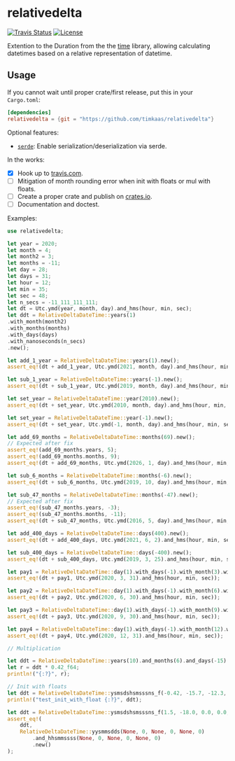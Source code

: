 relativedelta
=============

[![Travis Status](https://img.shields.io/travis/com/timkaas/relativedelta/master?style=flat-square)](https://travis-ci.com/github/timkaas/relativedelta)
[![License](https://img.shields.io/github/license/timkaas/relativedelta?style=flat-square)](https://github.com/timkaas/relativedelta/blob/master/LICENSE)

Extention to the Duration from the the [time](https://github.com/rust-lang-deprecated/time) library, allowing calculating datetimes based on a relative representation of datetime.

## Usage

If you cannot wait until proper crate/first release, put this in your `Cargo.toml`:

```toml
[dependencies]
relativedelta = {git = "https://github.com/timkaas/relativedelta"}
```

Optional features:
- [`serde`][]: Enable serialization/deserialization via serde.

[`serde`]: https://github.com/serde-rs/serde

In the works:
- [X] Hook up to [travis.com](https://travis-ci.com/github/timkaas/relativedelta).
- [ ] Mitigation of month rounding error when init with floats or mul with floats.
- [ ] Create a proper crate and publish on [crates.io](https://crates.io/).
- [ ] Documentation and doctest.

Examples:

```rust
use relativedelta;

let year = 2020;
let month = 4;
let month2 = 3;
let months = -11;
let day = 28;
let days = 31;
let hour = 12;
let min = 35;
let sec = 48;
let n_secs = -11_111_111_111;
let dt = Utc.ymd(year, month, day).and_hms(hour, min, sec);
let ddt = RelativeDeltaDateTime::years(1)
.with_month(month2)
.with_months(months)
.with_days(days)
.with_nanoseconds(n_secs)
.new();

let add_1_year = RelativeDeltaDateTime::years(1).new();
assert_eq!(dt + add_1_year, Utc.ymd(2021, month, day).and_hms(hour, min, sec));

let sub_1_year = RelativeDeltaDateTime::years(-1).new();
assert_eq!(dt + sub_1_year, Utc.ymd(2019, month, day).and_hms(hour, min, sec));

let set_year = RelativeDeltaDateTime::year(2010).new();
assert_eq!(dt + set_year, Utc.ymd(2010, month, day).and_hms(hour, min, sec));

let set_year = RelativeDeltaDateTime::year(-1).new();
assert_eq!(dt + set_year, Utc.ymd(-1, month, day).and_hms(hour, min, sec));

let add_69_months = RelativeDeltaDateTime::months(69).new();
// Expected after fix
assert_eq!(add_69_months.years, 5);
assert_eq!(add_69_months.months, 9);
assert_eq!(dt + add_69_months, Utc.ymd(2026, 1, day).and_hms(hour, min, sec));

let sub_6_months = RelativeDeltaDateTime::months(-6).new();
assert_eq!(dt + sub_6_months, Utc.ymd(2019, 10, day).and_hms(hour, min, sec));

let sub_47_months = RelativeDeltaDateTime::months(-47).new();
// Expected after fix
assert_eq!(sub_47_months.years, -3);
assert_eq!(sub_47_months.months, -11);
assert_eq!(dt + sub_47_months, Utc.ymd(2016, 5, day).and_hms(hour, min, sec));

let add_400_days = RelativeDeltaDateTime::days(400).new();
assert_eq!(dt + add_400_days, Utc.ymd(2021, 6, 2).and_hms(hour, min, sec));

let sub_400_days = RelativeDeltaDateTime::days(-400).new();
assert_eq!(dt + sub_400_days, Utc.ymd(2019, 3, 25).and_hms(hour, min, sec));

let pay1 = RelativeDeltaDateTime::day(1).with_days(-1).with_month(3).with_months(1).new();
assert_eq!(dt + pay1, Utc.ymd(2020, 3, 31).and_hms(hour, min, sec));

let pay2 = RelativeDeltaDateTime::day(1).with_days(-1).with_month(6).with_months(1).new();
assert_eq!(dt + pay2, Utc.ymd(2020, 6, 30).and_hms(hour, min, sec));

let pay3 = RelativeDeltaDateTime::day(1).with_days(-1).with_month(9).with_months(1).new();
assert_eq!(dt + pay3, Utc.ymd(2020, 9, 30).and_hms(hour, min, sec));

let pay4 = RelativeDeltaDateTime::day(1).with_days(-1).with_month(12).with_months(1).new();
assert_eq!(dt + pay4, Utc.ymd(2020, 12, 31).and_hms(hour, min, sec));

// Multiplication

let ddt = RelativeDeltaDateTime::years(10).and_months(6).and_days(-15).and_hours(23).new();
let r = ddt * 0.42_f64;
println!("{:?}", r);

// Init with floats
let ddt = RelativeDeltaDateTime::ysmsdshsmsssns_f(-0.42, -15.7, -12.3, -5.32, 3.14, 0.15, 22232).new();
println!("test_init_with_float {:?}", ddt);

let ddt = RelativeDeltaDateTime::ysmsdshsmsssns_f(1.5, -18.0, 0.0, 0.0, 0.0, 0.0, 0).new();
assert_eq!(
    ddt,
    RelativeDeltaDateTime::yysmmsdds(None, 0, None, 0, None, 0)
        .and_hhsmmssss(None, 0, None, 0, None, 0)
        .new()
);
```
